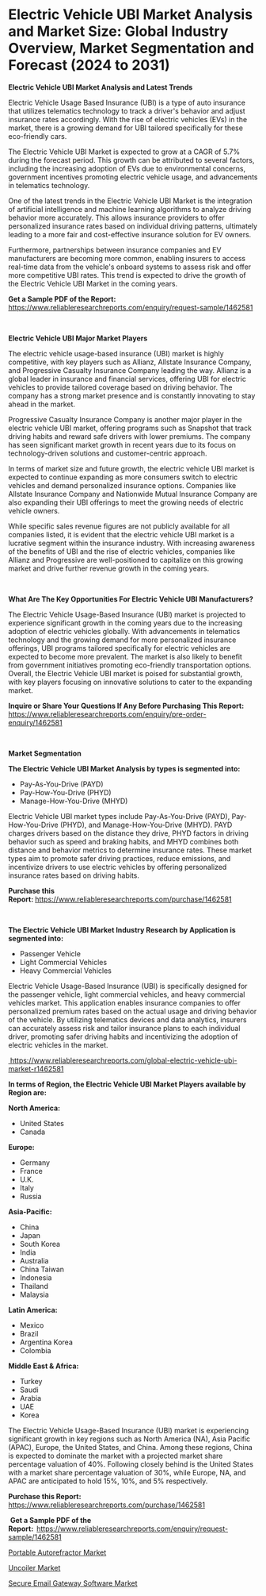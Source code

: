 <p><h1>Electric Vehicle UBI Market Analysis and Market Size: Global Industry Overview, Market Segmentation and Forecast (2024 to 2031)</h1></p><p><strong>Electric Vehicle UBI Market Analysis and Latest Trends</strong></p>
<p><p>Electric Vehicle Usage Based Insurance (UBI) is a type of auto insurance that utilizes telematics technology to track a driver's behavior and adjust insurance rates accordingly. With the rise of electric vehicles (EVs) in the market, there is a growing demand for UBI tailored specifically for these eco-friendly cars.</p><p>The Electric Vehicle UBI Market is expected to grow at a CAGR of 5.7% during the forecast period. This growth can be attributed to several factors, including the increasing adoption of EVs due to environmental concerns, government incentives promoting electric vehicle usage, and advancements in telematics technology.</p><p>One of the latest trends in the Electric Vehicle UBI Market is the integration of artificial intelligence and machine learning algorithms to analyze driving behavior more accurately. This allows insurance providers to offer personalized insurance rates based on individual driving patterns, ultimately leading to a more fair and cost-effective insurance solution for EV owners.</p><p>Furthermore, partnerships between insurance companies and EV manufacturers are becoming more common, enabling insurers to access real-time data from the vehicle's onboard systems to assess risk and offer more competitive UBI rates. This trend is expected to drive the growth of the Electric Vehicle UBI Market in the coming years.</p></p>
<p><strong>Get a Sample PDF of the Report:&nbsp;</strong> <a href="https://www.reliableresearchreports.com/enquiry/request-sample/1462581">https://www.reliableresearchreports.com/enquiry/request-sample/1462581</a></p>
<p>&nbsp;</p>
<p><strong>Electric Vehicle UBI Major Market Players</strong></p>
<p><p>The electric vehicle usage-based insurance (UBI) market is highly competitive, with key players such as Allianz, Allstate Insurance Company, and Progressive Casualty Insurance Company leading the way. Allianz is a global leader in insurance and financial services, offering UBI for electric vehicles to provide tailored coverage based on driving behavior. The company has a strong market presence and is constantly innovating to stay ahead in the market.</p><p>Progressive Casualty Insurance Company is another major player in the electric vehicle UBI market, offering programs such as Snapshot that track driving habits and reward safe drivers with lower premiums. The company has seen significant market growth in recent years due to its focus on technology-driven solutions and customer-centric approach.</p><p>In terms of market size and future growth, the electric vehicle UBI market is expected to continue expanding as more consumers switch to electric vehicles and demand personalized insurance options. Companies like Allstate Insurance Company and Nationwide Mutual Insurance Company are also expanding their UBI offerings to meet the growing needs of electric vehicle owners.</p><p>While specific sales revenue figures are not publicly available for all companies listed, it is evident that the electric vehicle UBI market is a lucrative segment within the insurance industry. With increasing awareness of the benefits of UBI and the rise of electric vehicles, companies like Allianz and Progressive are well-positioned to capitalize on this growing market and drive further revenue growth in the coming years.</p></p>
<p>&nbsp;</p>
<p><strong>What Are The Key Opportunities For Electric Vehicle UBI Manufacturers?</strong></p>
<p><p>The Electric Vehicle Usage-Based Insurance (UBI) market is projected to experience significant growth in the coming years due to the increasing adoption of electric vehicles globally. With advancements in telematics technology and the growing demand for more personalized insurance offerings, UBI programs tailored specifically for electric vehicles are expected to become more prevalent. The market is also likely to benefit from government initiatives promoting eco-friendly transportation options. Overall, the Electric Vehicle UBI market is poised for substantial growth, with key players focusing on innovative solutions to cater to the expanding market.</p></p>
<p><strong>Inquire or Share Your Questions If Any Before Purchasing This Report:</strong> <a href="https://www.reliableresearchreports.com/enquiry/pre-order-enquiry/1462581">https://www.reliableresearchreports.com/enquiry/pre-order-enquiry/1462581</a></p>
<p>&nbsp;</p>
<p><strong>Market Segmentation</strong></p>
<p><strong>The Electric Vehicle UBI Market Analysis by types is segmented into:</strong></p>
<p><ul><li>Pay-As-You-Drive (PAYD)</li><li>Pay-How-You-Drive (PHYD)</li><li>Manage-How-You-Drive (MHYD)</li></ul></p>
<p><p>Electric Vehicle UBI market types include Pay-As-You-Drive (PAYD), Pay-How-You-Drive (PHYD), and Manage-How-You-Drive (MHYD). PAYD charges drivers based on the distance they drive, PHYD factors in driving behavior such as speed and braking habits, and MHYD combines both distance and behavior metrics to determine insurance rates. These market types aim to promote safer driving practices, reduce emissions, and incentivize drivers to use electric vehicles by offering personalized insurance rates based on driving habits.</p></p>
<p><strong>Purchase this Report:&nbsp;</strong><a href="https://www.reliableresearchreports.com/purchase/1462581">https://www.reliableresearchreports.com/purchase/1462581</a></p>
<p>&nbsp;</p>
<p><strong>The Electric Vehicle UBI Market Industry Research by Application is segmented into:</strong></p>
<p><ul><li>Passenger Vehicle</li><li>Light Commercial Vehicles</li><li>Heavy Commercial Vehicles</li></ul></p>
<p><p>Electric Vehicle Usage-Based Insurance (UBI) is specifically designed for the passenger vehicle, light commercial vehicles, and heavy commercial vehicles market. This application enables insurance companies to offer personalized premium rates based on the actual usage and driving behavior of the vehicle. By utilizing telematics devices and data analytics, insurers can accurately assess risk and tailor insurance plans to each individual driver, promoting safer driving habits and incentivizing the adoption of electric vehicles in the market.</p></p>
<p><a href="https://www.reliableresearchreports.com/global-electric-vehicle-ubi-market-r1462581">&nbsp;https://www.reliableresearchreports.com/global-electric-vehicle-ubi-market-r1462581</a></p>
<p><strong>In terms of Region, the Electric Vehicle UBI Market Players available by Region are:</strong></p>
<p>
    <p> <strong> North America: </strong>
        <ul>
            <li>United States</li>
            <li>Canada</li>
        </ul>
        </p> 
    <p> <strong> Europe: </strong>
        <ul>
            <li>Germany</li>
            <li>France</li>
            <li>U.K.</li>
            <li>Italy</li>
            <li>Russia</li>
        </ul>
        </p> 
    <p> <strong> Asia-Pacific: </strong>
        <ul>
            <li>China</li>
            <li>Japan</li>
            <li>South Korea</li>
            <li>India</li>
            <li>Australia</li>
            <li>China Taiwan</li>
            <li>Indonesia</li>
            <li>Thailand</li>
            <li>Malaysia</li>
        </ul>
        </p> 
    <p> <strong> Latin America: </strong>
        <ul>
            <li>Mexico</li>
            <li>Brazil</li>
            <li>Argentina Korea</li>
            <li>Colombia</li>
        </ul>
        </p> 
    <p> <strong> Middle East & Africa: </strong>
        <ul>
            <li>Turkey</li>
            <li>Saudi</li>
            <li>Arabia</li>
            <li>UAE</li>
            <li>Korea</li>
        </ul>
    </p>
    </p>
<p><p>The Electric Vehicle Usage-Based Insurance (UBI) market is experiencing significant growth in key regions such as North America (NA), Asia Pacific (APAC), Europe, the United States, and China. Among these regions, China is expected to dominate the market with a projected market share percentage valuation of 40%. Following closely behind is the United States with a market share percentage valuation of 30%, while Europe, NA, and APAC are anticipated to hold 15%, 10%, and 5% respectively.</p></p>
<p><strong>Purchase this Report: </strong><a href="https://www.reliableresearchreports.com/purchase/1462581">https://www.reliableresearchreports.com/purchase/1462581</a></p>
<p>&nbsp;<strong>Get a Sample PDF of the Report:&nbsp;&nbsp;</strong><a href="https://www.reliableresearchreports.com/enquiry/request-sample/1462581">https://www.reliableresearchreports.com/enquiry/request-sample/1462581</a></p>
<p><strong></strong></p>
<p><p><a href="https://www.linkedin.com/pulse/portable-autorefractor-market-key-successful-business-strategy-iqeie?trackingId=1NGAgknbrUFMBFETl5wFWw%3D%3D">Portable Autorefractor Market</a></p><p><a href="https://www.linkedin.com/pulse/uncoiler-market-furnishes-information-share-trends-growth-ozske?trackingId=RwaqlVXfcpoweM%2FtwPTClQ%3D%3D">Uncoiler Market</a></p><p><a href="https://www.linkedin.com/pulse/secure-email-gateway-software-market-insights-cagr-trends-nsnfe?trackingId=8aQVxSZXnukgVzAivlDR5g%3D%3D">Secure Email Gateway Software Market</a></p></p>